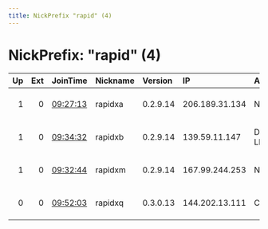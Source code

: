 ```yaml
---
title: NickPrefix "rapid" (4)
---
```


# NickPrefix: "rapid" (4)

|   Up |   Ext | JoinTime                                                                                            | Nickname   | Version   | IP             | AS                | CC   |   ORp |   Dirp | OS    | Contact                   |   eFamMembers |
|-----:|------:|:----------------------------------------------------------------------------------------------------|:-----------|:----------|:---------------|:------------------|:-----|------:|-------:|:------|:--------------------------|--------------:|
|    1 |     0 | [09:27:13](https://metrics.torproject.org/rs.html#details/F22B4B65F9CA5B89410262E24D58B4C4B779A0EA) | rapidxa    | 0.2.9.14  | 206.189.31.134 | None              | us   |   443 |      0 | Linux | m93 at protonmail dot com |             4 |
|    1 |     0 | [09:34:32](https://metrics.torproject.org/rs.html#details/3F1A52EC87997FD6C445171B2E1C886E9CB3291B) | rapidxb    | 0.2.9.14  | 139.59.11.147  | DigitalOcean, LLC | in   |   443 |      0 | Linux | m93 at protonmail dot com |             4 |
|    1 |     0 | [09:32:44](https://metrics.torproject.org/rs.html#details/6630E4504520014BEB35DED8FDBA6709DF9FF9C6) | rapidxm    | 0.2.9.14  | 167.99.244.253 | None              | us   |   443 |      0 | Linux | m93 at protonmail dot com |             4 |
|    0 |     0 | [09:52:03](https://metrics.torproject.org/rs.html#details/A13943F3DDB54FE5BF395B653A85E7B1BC78CAC9) | rapidxq    | 0.3.0.13  | 144.202.13.111 | Choopa, LLC       | us   |   443 |      0 | Linux | m93 at protonmail dot com |             1 |

